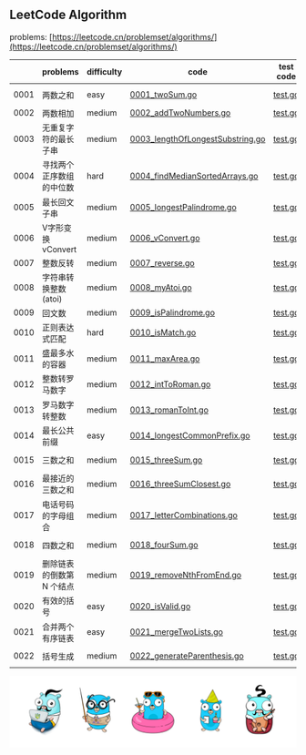 ## LeetCode Algorithm

problems: [https://leetcode.cn/problemset/algorithms/](https://leetcode.cn/problemset/algorithms/)

|      | problems       | difficulty | code                                                                                    | test code                                                           | tag                    |
|------|----------------|------------|-----------------------------------------------------------------------------------------|---------------------------------------------------------------------|------------------------|
| 0001 | 两数之和           | easy       | [0001_twoSum.go](./algorithm/golang/0001_twoSum.go)                                     | [test.go](./algorithm/golang/0001_twoSum_test.go)                   | violence, hash table   |
| 0002 | 两数相加           | medium     | [0002_addTwoNumbers.go](./algorithm/golang/0002_addTwoNumbers.go)                       | [test.go](./algorithm/golang/0002_addTwoNumbers_test.go)            | linked list            |
| 0003 | 无重复字符的最长子串     | medium     | [0003_lengthOfLongestSubstring.go](./algorithm/golang/0003_lengthOfLongestSubstring.go) | [test.go](./algorithm/golang/0003_lengthOfLongestSubstring_test.go) | string                 |
| 0004 | 寻找两个正序数组的中位数   | hard       | [0004_findMedianSortedArrays.go](./algorithm/golang/0004_findMedianSortedArrays.go)     | [test.go](./algorithm/golang/0004_findMedianSortedArrays_test.go)   | arrays                 |
| 0005 | 最长回文子串         | medium     | [0005_longestPalindrome.go](./algorithm/golang/0005_longestPalindrome.go)               | [test.go](./algorithm/golang/0005_longestPalindrome_test.go)        | dp                     |
| 0006 | V字形变换 vConvert | medium     | [0006_vConvert.go](./algorithm/golang/0006_vConvert.go)                                 | [test.go](./algorithm/golang/0006_vConvert_test.go)                 | string                 |
| 0007 | 整数反转           | medium     | [0007_reverse.go](./algorithm/golang/0007_reverse.go)                                   | [test.go](./algorithm/golang/0007_reverse_test.go)                  | -                      |
| 0008 | 字符串转换整数 (atoi) | medium     | [0008_myAtoi.go](./algorithm/golang/0008_myAtoi.go)                                     | [test.go](./algorithm/golang/0008_myAtoi_test.go)                   | -                      |
| 0009 | 回文数            | medium     | [0009_isPalindrome.go](./algorithm/golang/0009_isPalindrome.go)                         | [test.go](./algorithm/golang/0009_isPalindrome_test.go)             | -                      |
| 0010 | 正则表达式匹配        | hard       | [0010_isMatch.go](./algorithm/golang/0010_isMatch.go)                                   | [test.go](./algorithm/golang/0010_isMatch_test.go)                  | dp                     |
| 0011 | 盛最多水的容器        | medium     | [0011_maxArea.go](./algorithm/golang/0011_maxArea.go)                                   | [test.go](./algorithm/golang/0011_maxArea_test.go)                  | double pointer         |
| 0012 | 整数转罗马数字        | medium     | [0012_intToRoman.go](./algorithm/golang/0012_intToRoman.go)                             | [test.go](./algorithm/golang/0012_intToRoman_test.go)               | hash table             |
| 0013 | 罗马数字转整数        | medium     | [0013_romanToInt.go](./algorithm/golang/0013_romanToInt.go)                             | [test.go](./algorithm/golang/0013_romanToInt_test.go)               | hash table             |
| 0014 | 最长公共前缀         | easy       | [0014_longestCommonPrefix.go](./algorithm/golang/0014_longestCommonPrefix.go)           | [test.go](./algorithm/golang/0014_longestCommonPrefix_test.go)      | -                      |
| 0015 | 三数之和           | medium     | [0015_threeSum.go](./algorithm/golang/0015_threeSum.go)                                 | [test.go](./algorithm/golang/0015_threeSum_test.go)                 | double pointer         |
| 0016 | 最接近的三数之和       | medium     | [0016_threeSumClosest.go](./algorithm/golang/0016_threeSumClosest.go)                   | [test.go](./algorithm/golang/0016_threeSumClosest_test.go)          | double pointer         |
| 0017 | 电话号码的字母组合      | medium     | [0017_letterCombinations.go](./algorithm/golang/0017_letterCombinations.go)             | [test.go](./algorithm/golang/0017_letterCombinations_test.go)       | backtracking           |
| 0018 | 四数之和           | medium     | [0018_fourSum.go](./algorithm/golang/0018_fourSum.go)                                   | [test.go](./algorithm/golang/0018_fourSum_test.go)                  | double pointer         |
| 0019 | 删除链表的倒数第 N 个结点 | medium     | [0019_removeNthFromEnd.go](./algorithm/golang/0019_removeNthFromEnd.go)                 | [test.go](./algorithm/golang/0019_removeNthFromEnd_test.go)         | fast and slow pointer  |
| 0020 | 有效的括号          | easy       | [0020_isValid.go](./algorithm/golang/0020_isValid.go)                                   | [test.go](./algorithm/golang/0020_isValid_test.go)                  | stack                  |
| 0021 | 合并两个有序链表       | easy       | [0021_mergeTwoLists.go](./algorithm/golang/0021_mergeTwoLists.go)                       | [test.go](./algorithm/golang/0021_mergeTwoLists_test.go)            | Iterative              |
| 0022 | 括号生成           | medium     | [0022_generateParenthesis.go](./algorithm/golang/0022_generateParenthesis.go)           | [test.go](./algorithm/golang/0022_generateParenthesis_test.go)      | backtracking algorithm |



![gopher](./gophertop.png)